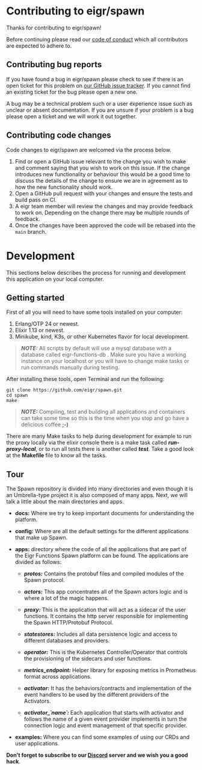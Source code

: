 # Contributing to eigr/spawn

Thanks for contributing to eigr/spawn!

Before continuing please read our [code of conduct][code-of-conduct] which all
contributors are expected to adhere to.

[code-of-conduct]: https://github.com/eigr/spawn/blob/master/CODE_OF_CONDUCT.md


## Contributing bug reports

If you have found a bug in eigr/spawn please check to see if there is an open
ticket for this problem on [our GitHub issue tracker][issues]. If you cannot
find an existing ticket for the bug please open a new one.

[issues]: https://github.com/eigr/spawn/issues

A bug may be a technical problem such or a user experience issue such as
unclear or absent documentation. If you are unsure if your problem is a bug
please open a ticket and we will work it out together.


## Contributing code changes

Code changes to eigr/spawn are welcomed via the process below.

1. Find or open a GitHub issue relevant to the change you wish to make and
   comment saying that you wish to work on this issue. If the change
   introduces new functionality or behaviour this would be a good time to
   discuss the details of the change to ensure we are in agreement as to how
   the new functionality should work.
2. Open a GitHub pull request with your changes and ensure the tests and build
   pass on CI.
3. A eigr team member will review the changes and may provide feedback to
   work on. Depending on the change there may be multiple rounds of feedback.
4. Once the changes have been approved the code will be rebased into the
   `main` branch.

# Development

This sections below describes the process for running and development this application on your local computer.

## Getting started

First of all you will need to have some tools installed on your computer:

1. Erlang/OTP 24 or newest.
2. Elixir 1.13 or newest.
3. Minikube, kind, K3s, or other Kubernetes flavor for local development.

> **_NOTE:_** All scripts by default will use a mysql database with a database called eigr-functions-db . Make sure you have a working instance on your localhost or you will have to change make tasks or run commands manually during testing.

After installing these tools, open Terminal and run the following:

```shell
git clone https://github.com/eigr/spawn.git
cd spawn
make
```

> **_NOTE:_** Compiling, test and building all applications and containers can take some time so this is the time when you stop and go have a delicious coffee **;-)**

There are many Make tasks to help during development for example to run the proxy locally via the elixir console there is a make task called ***run-proxy-local***, or to run all tests there is another called ***test***. Take a good look at the **Makefile** file to know all the tasks.

## Tour

The Spawn repository is divided into many directories and even though it is an Umbrella-type project it is also composed of many apps. Next, we will talk a little about the main directories and apps.

* **docs:** Where we try to keep important documents for understanding the platform.

* **config:** Where are all the default settings for the different applications that make up Spawn.

* **apps:** directory where the code of all the applications that are part of the Eigr Functions Spawn platform can be found. The applications are divided as follows:

    * ***protos:*** Contains the protobuf files and compiled modules of the Spawn protocol.

    * ***actors:*** This app concentrates all of the Spawn actors logic and is where a lot of the magic happens.

    * ***proxy:*** This is the application that will act as a sidecar of the user functions. It contains the http server responsible for implementing the Spawn HTTP/Protobuf Protocol.

    * ***statestores:*** Includes all data persistence logic and access to different databases and providers.

    * ***operator:*** This is the Kubernetes Controller/Operator that controls the provisioning of the sidecars and user functions.

    * ***metrics_endpoint:*** Helper library for exposing metrics in Prometheus format across applications.

    * ***activator:*** It has the behaviors/contracts and implementation of the event handlers to be used by the different providers of the Activators.

    * ***activator_´name´:*** Each application that starts with activator and follows the name of a given event provider implements in turn the connection logic and event management of that specific provider.

* **examples:** Where you can find some examples of using our CRDs and user applications.

**Don't forget to subscribe to our [Discord](https://discord.gg/2PcshvfS93) server and we wish you a good hack**.